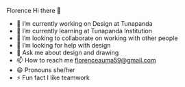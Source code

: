 Florence Hi there 👋
- 🔭 I’m currently working on Design at Tunapanda
- 🌱 I’m currently learning  at Tunapanda Institution
- 👯 I’m looking to collaborate on working with other people
- 🤔 I’m looking for help with design
- 💬 Ask me about design and drawing
- 📫 How to reach me florenceauma59@gmail.com
- 😄 Pronouns she/her
- ⚡ Fun fact I like teamwork

